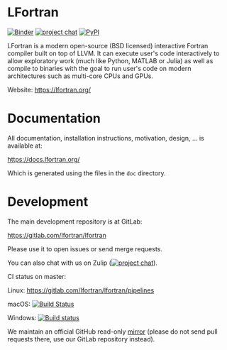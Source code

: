 # LFortran

[![Binder](https://mybinder.org/badge_logo.svg)](https://mybinder.org/v2/gl/lfortran%2Fweb%2Flfortran-binder/master?filepath=Demo.ipynb)
[![project chat](https://img.shields.io/badge/zulip-join_chat-brightgreen.svg)](https://lfortran.zulipchat.com/)
[![PyPI](https://img.shields.io/pypi/v/lfortran.svg)](https://pypi.org/project/lfortran/)

LFortran is a modern open-source (BSD licensed) interactive Fortran compiler
built on top of LLVM. It can execute user's code interactively to allow
exploratory work (much like Python, MATLAB or Julia) as well as compile to
binaries with the goal to run user's code on modern architectures such as
multi-core CPUs and GPUs.

Website: https://lfortran.org/

# Documentation

All documentation, installation instructions, motivation, design, ... is
available at:

https://docs.lfortran.org/

Which is generated using the files in the `doc` directory.


# Development

The main development repository is at GitLab:

https://gitlab.com/lfortran/lfortran

Please use it to open issues or send merge requests.

You can also chat with us on Zulip ([![project chat](https://img.shields.io/badge/zulip-join_chat-brightgreen.svg)](https://lfortran.zulipchat.com/)).

CI status on master:

Linux: https://gitlab.com/lfortran/lfortran/pipelines

macOS:
[![Build Status](https://dev.azure.com/lfortran/lfortran/_apis/build/status/lfortran?branchName=master)](https://dev.azure.com/lfortran/lfortran/_build/latest?definitionId=1&branchName=master)

Windows:
[![Build status](https://ci.appveyor.com/api/projects/status/qeaanx87eypihj8p/branch/master?svg=true)](https://ci.appveyor.com/project/certik/lfortran-ts83e/branch/master)


We maintain an official GitHub read-only
[mirror](https://github.com/lfortran/lfortran)
(please do not send pull
requests there, use our GitLab repository instead).
